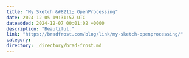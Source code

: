 ```yaml
---
title: "My Sketch &#8211; OpenProcessing"
date: 2024-12-05 19:31:57 UTC
dateadded: 2024-12-07 00:01:02 +0000
description: "Beautiful."
link: "https://bradfrost.com/blog/link/my-sketch-openprocessing/"
category:
directory: _directory/brad-frost.md
---
```

